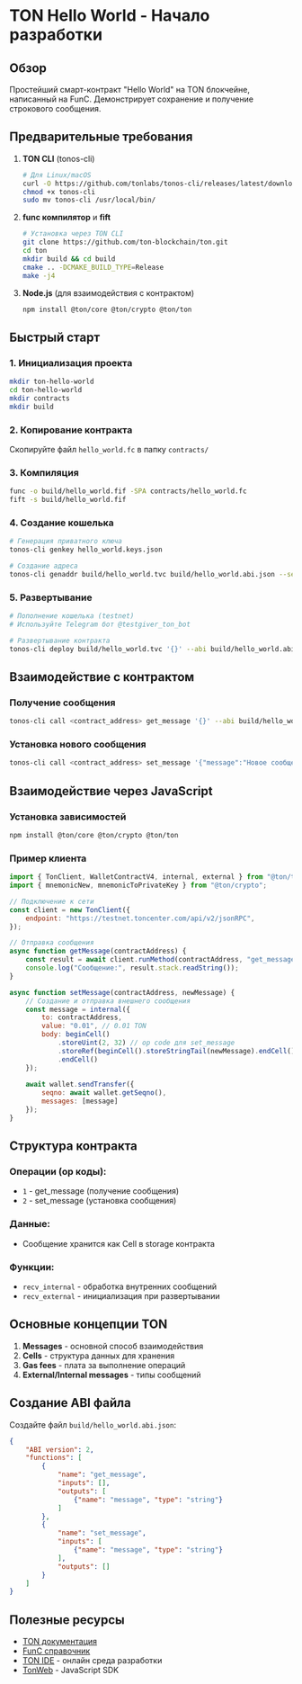 # TON Hello World - Начало разработки

## Обзор

Простейший смарт-контракт "Hello World" на TON блокчейне, написанный на FunC. Демонстрирует сохранение и получение строкового сообщения.

## Предварительные требования

1. **TON CLI** (tonos-cli)
   ```bash
   # Для Linux/macOS
   curl -O https://github.com/tonlabs/tonos-cli/releases/latest/download/tonos-cli
   chmod +x tonos-cli
   sudo mv tonos-cli /usr/local/bin/
   ```

2. **func компилятор** и **fift**
   ```bash
   # Установка через TON CLI
   git clone https://github.com/ton-blockchain/ton.git
   cd ton
   mkdir build && cd build
   cmake .. -DCMAKE_BUILD_TYPE=Release
   make -j4
   ```

3. **Node.js** (для взаимодействия с контрактом)
   ```bash
   npm install @ton/core @ton/crypto @ton/ton
   ```

## Быстрый старт

### 1. Инициализация проекта
```bash
mkdir ton-hello-world
cd ton-hello-world
mkdir contracts
mkdir build
```

### 2. Копирование контракта
Скопируйте файл `hello_world.fc` в папку `contracts/`

### 3. Компиляция
```bash
func -o build/hello_world.fif -SPA contracts/hello_world.fc
fift -s build/hello_world.fif
```

### 4. Создание кошелька
```bash
# Генерация приватного ключа
tonos-cli genkey hello_world.keys.json

# Создание адреса
tonos-cli genaddr build/hello_world.tvc build/hello_world.abi.json --setkey hello_world.keys.json
```

### 5. Развертывание
```bash
# Пополнение кошелька (testnet)
# Используйте Telegram бот @testgiver_ton_bot

# Развертывание контракта
tonos-cli deploy build/hello_world.tvc '{}' --abi build/hello_world.abi.json --sign hello_world.keys.json
```

## Взаимодействие с контрактом

### Получение сообщения
```bash
tonos-cli call <contract_address> get_message '{}' --abi build/hello_world.abi.json
```

### Установка нового сообщения
```bash
tonos-cli call <contract_address> set_message '{"message":"Новое сообщение!"}' --abi build/hello_world.abi.json --sign hello_world.keys.json
```

## Взаимодействие через JavaScript

### Установка зависимостей
```bash
npm install @ton/core @ton/crypto @ton/ton
```

### Пример клиента
```javascript
import { TonClient, WalletContractV4, internal, external } from "@ton/ton";
import { mnemonicNew, mnemonicToPrivateKey } from "@ton/crypto";

// Подключение к сети
const client = new TonClient({
    endpoint: "https://testnet.toncenter.com/api/v2/jsonRPC",
});

// Отправка сообщения
async function getMessage(contractAddress) {
    const result = await client.runMethod(contractAddress, "get_message");
    console.log("Сообщение:", result.stack.readString());
}

async function setMessage(contractAddress, newMessage) {
    // Создание и отправка внешнего сообщения
    const message = internal({
        to: contractAddress,
        value: "0.01", // 0.01 TON
        body: beginCell()
            .storeUint(2, 32) // op code для set_message
            .storeRef(beginCell().storeStringTail(newMessage).endCell())
            .endCell()
    });
    
    await wallet.sendTransfer({
        seqno: await wallet.getSeqno(),
        messages: [message]
    });
}
```

## Структура контракта

### Операции (op коды):
- `1` - get_message (получение сообщения)
- `2` - set_message (установка сообщения)

### Данные:
- Сообщение хранится как Cell в storage контракта

### Функции:
- `recv_internal` - обработка внутренних сообщений
- `recv_external` - инициализация при развертывании

## Основные концепции TON

1. **Messages** - основной способ взаимодействия
2. **Cells** - структура данных для хранения
3. **Gas fees** - плата за выполнение операций
4. **External/Internal messages** - типы сообщений

## Создание ABI файла

Создайте файл `build/hello_world.abi.json`:
```json
{
    "ABI version": 2,
    "functions": [
        {
            "name": "get_message",
            "inputs": [],
            "outputs": [
                {"name": "message", "type": "string"}
            ]
        },
        {
            "name": "set_message", 
            "inputs": [
                {"name": "message", "type": "string"}
            ],
            "outputs": []
        }
    ]
}
```

## Полезные ресурсы

- [TON документация](https://ton.org/docs/)
- [FunC справочник](https://ton.org/docs/develop/func/overview)
- [TON IDE](https://ide.ton.org/) - онлайн среда разработки
- [TonWeb](https://github.com/toncenter/tonweb) - JavaScript SDK